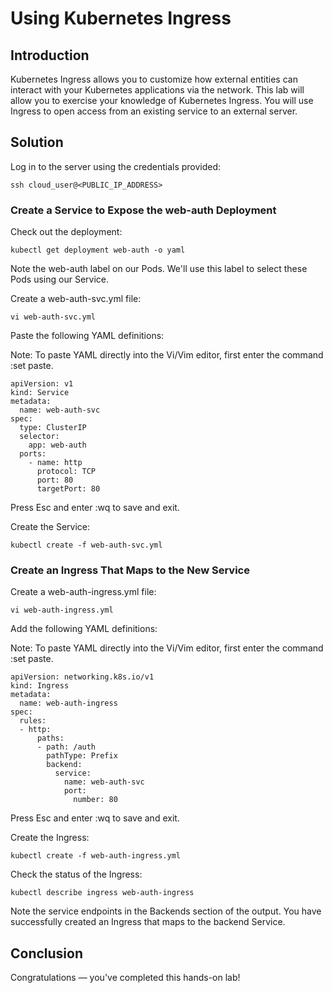# Using Kubernetes Ingress
## Introduction
Kubernetes Ingress allows you to customize how external entities can interact with your Kubernetes applications via the network. This lab will allow you to exercise your knowledge of Kubernetes Ingress. You will use Ingress to open access from an existing service to an external server.

## Solution
Log in to the server using the credentials provided:
```
ssh cloud_user@<PUBLIC_IP_ADDRESS>
```
### Create a Service to Expose the web-auth Deployment
Check out the deployment:
```
kubectl get deployment web-auth -o yaml
```
Note the web-auth label on our Pods. We'll use this label to select these Pods using our Service.

Create a web-auth-svc.yml file:
```
vi web-auth-svc.yml
```
Paste the following YAML definitions:

Note: To paste YAML directly into the Vi/Vim editor, first enter the command :set paste.
```
apiVersion: v1
kind: Service
metadata:
  name: web-auth-svc
spec:
  type: ClusterIP
  selector:
    app: web-auth
  ports:
    - name: http
      protocol: TCP
      port: 80
      targetPort: 80
```
Press Esc and enter :wq to save and exit.

Create the Service:

```
kubectl create -f web-auth-svc.yml

```

### Create an Ingress That Maps to the New Service
Create a web-auth-ingress.yml file:
```
vi web-auth-ingress.yml
```
Add the following YAML definitions:

Note: To paste YAML directly into the Vi/Vim editor, first enter the command :set paste.
```
apiVersion: networking.k8s.io/v1
kind: Ingress
metadata:
  name: web-auth-ingress
spec:
  rules:
  - http:
      paths:
      - path: /auth
        pathType: Prefix
        backend:
          service:
            name: web-auth-svc
            port:
              number: 80
```
Press Esc and enter :wq to save and exit.

Create the Ingress:
```
kubectl create -f web-auth-ingress.yml
```
Check the status of the Ingress:
```
kubectl describe ingress web-auth-ingress
```
Note the service endpoints in the Backends section of the output. You have successfully created an Ingress that maps to the backend Service.

## Conclusion
Congratulations — you've completed this hands-on lab!
